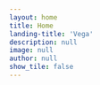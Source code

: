 ```yaml
---
layout: home
title: Home
landing-title: 'Vega'
description: null
image: null
author: null
show_tile: false
---
```



